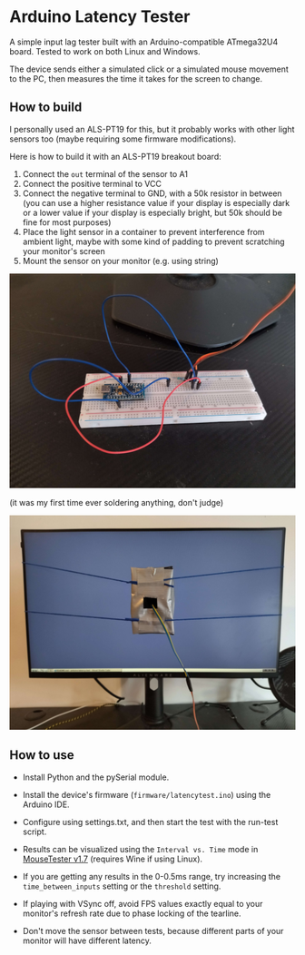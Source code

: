 # Arduino Latency Tester

A simple input lag tester built with an Arduino-compatible ATmega32U4 board. Tested to work on both Linux and Windows.

The device sends either a simulated click or a simulated mouse movement to the PC, then measures the time it takes for the screen to change.

## How to build

I personally used an ALS-PT19 for this, but it probably works with other light sensors too (maybe requiring some firmware modifications).

Here is how to build it with an ALS-PT19 breakout board:

1. Connect the `out` terminal of the sensor to A1
2. Connect the positive terminal to VCC
3. Connect the negative terminal to GND, with a 50k resistor in between (you can use a higher resistance value if your display is especially dark or a lower value if your display is especially bright, but 50k should be fine for most purposes)
4. Place the light sensor in a container to prevent interference from ambient light, maybe with some kind of padding to prevent scratching your monitor's screen
5. Mount the sensor on your monitor (e.g. using string)

![Device](./resources/device.jpg)

(it was my first time ever soldering anything, don't judge)

![Mount](./resources/mount.jpg)

## How to use

- Install Python and the pySerial module.

- Install the device's firmware (`firmware/latencytest.ino`) using the Arduino IDE.

- Configure using settings.txt, and then start the test with the run-test script.

- Results can be visualized using the `Interval vs. Time` mode in [MouseTester v1.7](https://github.com/valleyofdoom/MouseTester/releases) (requires Wine if using Linux).

- If you are getting any results in the 0-0.5ms range, try increasing the `time_between_inputs` setting or the `threshold` setting.

- If playing with VSync off, avoid FPS values exactly equal to your monitor's refresh rate due to phase locking of the tearline.

- Don't move the sensor between tests, because different parts of your monitor will have different latency.